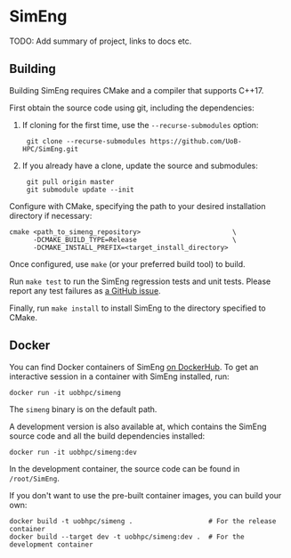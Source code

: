 # SimEng

TODO: Add summary of project, links to docs etc.

## Building

Building SimEng requires CMake and a compiler that supports C++17.

First obtain the source code using git, including the dependencies:
1. If cloning for the first time, use the `--recurse-submodules` option:

        git clone --recurse-submodules https://github.com/UoB-HPC/SimEng.git

2. If you already have a clone, update the source and submodules:

        git pull origin master
        git submodule update --init

Configure with CMake, specifying the path to your desired installation directory if necessary:

    cmake <path_to_simeng_repository>                       \
          -DCMAKE_BUILD_TYPE=Release                        \
          -DCMAKE_INSTALL_PREFIX=<target_install_directory>

Once configured, use `make` (or your preferred build tool) to build.

Run `make test` to run the SimEng regression tests and unit tests.
Please report any test failures as [a GitHub issue](https://github.com/UoB-HPC/SimEng/issues).

Finally, run `make install` to install SimEng to the directory specified to CMake.

## Docker

You can find Docker containers of SimEng [on DockerHub](https://hub.docker.com/r/uobhpc/simeng).
To get an interactive session in a container with SimEng installed, run:

    docker run -it uobhpc/simeng

The `simeng` binary is on the default path.

A development version is also available at, which contains the SimEng source code and all the build dependencies installed:

    docker run -it uobhpc/simeng:dev

In the development container, the source code can be found in `/root/SimEng`.

If you don't want to use the pre-built container images, you can build your own:

    docker build -t uobhpc/simeng .                   # For the release container
    docker build --target dev -t uobhpc/simeng:dev .  # For the development container
